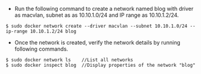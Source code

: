 - Run the following command to create a network named blog with driver as macvlan, subnet as as 10.10.1.0/24 and IP range as 10.10.1.2/24.
```
$ sudo docker network create --driver macvlan --subnet 10.10.1.0/24 --ip-range 10.10.1.2/24 blog
```

- Once the network is created, verify the network details by running following commands.
```
$ sudo docker network ls    //List all networks
$ sudo docker inspect blog  //Display properties of the network "blog"
```